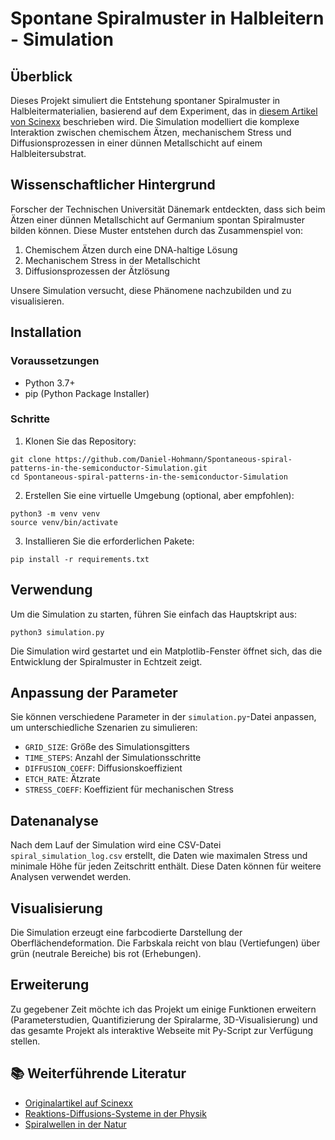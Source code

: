# Spontane Spiralmuster in Halbleitern - Simulation

## Überblick

Dieses Projekt simuliert die Entstehung spontaner Spiralmuster in Halbleitermaterialien, basierend auf dem Experiment, das in [diesem Artikel von Scinexx](https://www.scinexx.de/news/physik/spontane-spiralmuster-im-halbleiter/) beschrieben wird. Die Simulation modelliert die komplexe Interaktion zwischen chemischem Ätzen, mechanischem Stress und Diffusionsprozessen in einer dünnen Metallschicht auf einem Halbleitersubstrat.

## Wissenschaftlicher Hintergrund

Forscher der Technischen Universität Dänemark entdeckten, dass sich beim Ätzen einer dünnen Metallschicht auf Germanium spontan Spiralmuster bilden können. Diese Muster entstehen durch das Zusammenspiel von:

1. Chemischem Ätzen durch eine DNA-haltige Lösung
2. Mechanischem Stress in der Metallschicht
3. Diffusionsprozessen der Ätzlösung

Unsere Simulation versucht, diese Phänomene nachzubilden und zu visualisieren.

## Installation

### Voraussetzungen

- Python 3.7+
- pip (Python Package Installer)

### Schritte

1. Klonen Sie das Repository:
```
git clone https://github.com/Daniel-Hohmann/Spontaneous-spiral-patterns-in-the-semiconductor-Simulation.git
cd Spontaneous-spiral-patterns-in-the-semiconductor-Simulation
```
2. Erstellen Sie eine virtuelle Umgebung (optional, aber empfohlen):
```
python3 -m venv venv
source venv/bin/activate
```
3. Installieren Sie die erforderlichen Pakete:
```
pip install -r requirements.txt
```

## Verwendung

Um die Simulation zu starten, führen Sie einfach das Hauptskript aus:

```
python3 simulation.py
```

Die Simulation wird gestartet und ein Matplotlib-Fenster öffnet sich, das die Entwicklung der Spiralmuster in Echtzeit zeigt.

## Anpassung der Parameter

Sie können verschiedene Parameter in der `simulation.py`-Datei anpassen, um unterschiedliche Szenarien zu simulieren:

- `GRID_SIZE`: Größe des Simulationsgitters
- `TIME_STEPS`: Anzahl der Simulationsschritte
- `DIFFUSION_COEFF`: Diffusionskoeffizient
- `ETCH_RATE`: Ätzrate
- `STRESS_COEFF`: Koeffizient für mechanischen Stress

## Datenanalyse

Nach dem Lauf der Simulation wird eine CSV-Datei `spiral_simulation_log.csv` erstellt, die Daten wie maximalen Stress und minimale Höhe für jeden Zeitschritt enthält. Diese Daten können für weitere Analysen verwendet werden.

## Visualisierung

Die Simulation erzeugt eine farbcodierte Darstellung der Oberflächendeformation. Die Farbskala reicht von blau (Vertiefungen) über grün (neutrale Bereiche) bis rot (Erhebungen).

## Erweiterung
Zu gegebener Zeit möchte ich das Projekt um einige Funktionen erweitern (Parameterstudien, Quantifizierung der Spiralarme, 3D-Visualisierung) und das gesamte Projekt als interaktive Webseite mit Py-Script zur Verfügung stellen.

## 📚 Weiterführende Literatur

- [Originalartikel auf Scinexx](https://www.scinexx.de/news/physik/spontane-spiralmuster-im-halbleiter/)
- [Reaktions-Diffusions-Systeme in der Physik](https://en.wikipedia.org/wiki/Reaction%E2%80%93diffusion_system)
- [Spiralwellen in der Natur](https://www.nature.com/subjects/spiral-waves)
